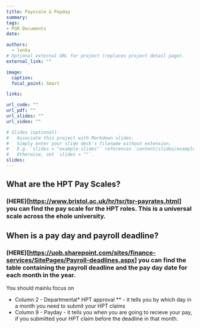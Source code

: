 ```yaml
---
title: Payscale & Payday
summary: 
tags:
- PGR Documents
date: 

authors:
  - lenka
# Optional external URL for project (replaces project detail page).
external_link: ""

image:
  caption: 
  focal_point: Smart

links:

url_code: ""
url_pdf: ""
url_slides: ""
url_video: ""

# Slides (optional).
#   Associate this project with Markdown slides.
#   Simply enter your slide deck's filename without extension.
#   E.g. `slides = "example-slides"` references `content/slides/example-slides.md`.
#   Otherwise, set `slides = ""`.
slides: 
---
```


## What are the HPT Pay Scales?

### (HERE)[https://www.bristol.ac.uk/hr/tsr/tsr-payrates.html] you can find the pay scale for the HPT roles. This is a universal scale across the ehole university.


## When is a pay day and payroll deadline?


### (HERE)[https://uob.sharepoint.com/sites/finance-services/SitePages/Payroll-deadlines.aspx] you can find the table containing the payroll deadline and the pay day date for each month in the year.

You should mainlu focus on 
* Column 2 - Departmental* HPT approval ** - it tells you by which day in a month you need to submit your HPT claims
* Column 9 - Payday - it tells you when you are going to recieve your pay, if you submitted your HPT claim before the deadline in that month.
